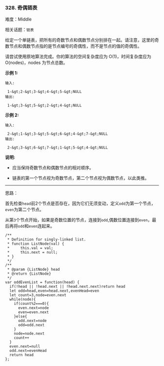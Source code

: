 ### 328. 奇偶链表

难度：Middle

相关话题：`链表`

给定一个单链表，把所有的奇数节点和偶数节点分别排在一起。请注意，这里的奇数节点和偶数节点指的是节点编号的奇偶性，而不是节点的值的奇偶性。



请尝试使用原地算法完成。你的算法的空间复杂度应为 O(1)，时间复杂度应为 O(nodes)，nodes 为节点总数。



 **示例 1:** 





```
输入:

 1-&gt;2-&gt;3-&gt;4-&gt;5-&gt;NULL
输出:

 1-&gt;3-&gt;5-&gt;2-&gt;4-&gt;NULL

```

 **示例 2:** 





```
输入:

 2-&gt;1-&gt;3-&gt;5-&gt;6-&gt;4-&gt;7-&gt;NULL 
输出:

 2-&gt;3-&gt;6-&gt;7-&gt;1-&gt;5-&gt;4-&gt;NULL
```

 **说明:** 





* 应当保持奇数节点和偶数节点的相对顺序。

* 链表的第一个节点视为奇数节点，第二个节点视为偶数节点，以此类推。






-----

思路：

首先检查`head`前2个节点是否存在，因为它们无须变动，定义`odd`为第一个节点，`even`为第二个节点。

从第`3`个节点开始，如果是奇数位置的节点，连接到`odd`,偶数位置连接到`even`，最后再将`odd`和`even`连起来。


```
/**
 * Definition for singly-linked list.
 * function ListNode(val) {
 *     this.val = val;
 *     this.next = null;
 * }
 */
/**
 * @param {ListNode} head
 * @return {ListNode}
 */
var oddEvenList = function(head) {
  if(!head || !head.next || !head.next.next)return head
  let odd=head,even=head.next,evenHead=even
  let count=3,node=even.next
  while(node){
    if(count%2===0){
      even.next=node
      even=even.next
    }else{
      odd.next=node
      odd=odd.next
    }
    node=node.next
    count++
  }
  even.next=null
  odd.next=evenHead
  return head
};



```
